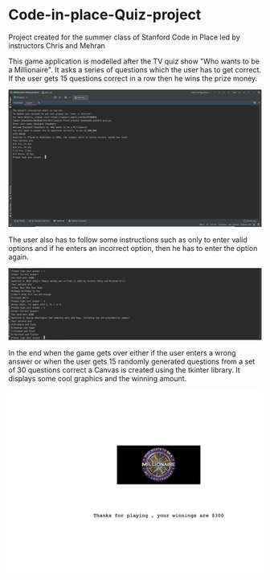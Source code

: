 # Code-in-place-Quiz-project
Project created for the summer class of Stanford Code in Place led by instructors Chris and Mehran

This game application is modelled after the TV quiz show "Who wants to be a Millionaire". It asks a series of questions which the user has to get correct. If the user gets 15 questions correct in a row then he wins the prize money. 

![Quiz start](ScreenShots/Start_screen.png)

The user also has to follow some instructions such as only to enter valid options and if he enters an incorrect option, then he has to enter the option again.

![Wrong input](ScreenShots/Wrong_Choice.png)

In the end when the game gets over either if the user enters a wrong answer or when the user gets 15 randomly generated questions from a set of 30 questions correct a Canvas is created using the tkinter library. It displays some cool graphics and the winning amount. 

![Canvas](ScreenShots/Canvas.png)
